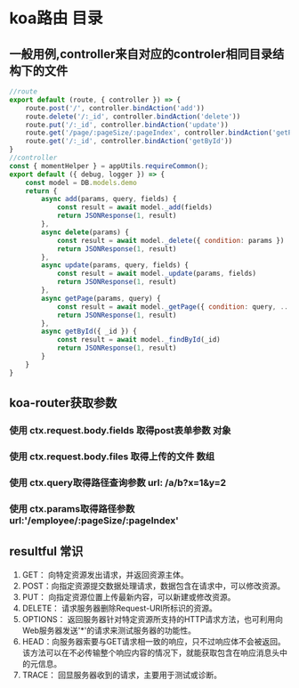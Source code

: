 # koa路由 目录
## 一般用例,controller来自对应的controler相同目录结构下的文件
``` javascript 
//route
export default (route, { controller }) => {
    route.post('/', controller.bindAction('add'))
    route.delete('/:_id', controller.bindAction('delete'))
    route.put('/:_id', controller.bindAction('update'))
    route.get('/page/:pageSize/:pageIndex', controller.bindAction('getPage'))
    route.get('/:_id', controller.bindAction('getById'))
} 
//controller 
const { momentHelper } = appUtils.requireCommon();
export default ({ debug, logger }) => {
    const model = DB.models.demo
    return {
        async add(params, query, fields) {
            const result = await model._add(fields)
            return JSONResponse(1, result)
        },
        async delete(params) {
            const result = await model._delete({ condition: params })
            return JSONResponse(1, result)
        },
        async update(params, query, fields) {
            const result = await model._update(params, fields)
            return JSONResponse(1, result)
        },
        async getPage(params, query) {
            const result = await model._getPage({ condition: query, ...params })
            return JSONResponse(1, result)
        },
        async getById({ _id }) {
            const result = await model._findById(_id)
            return JSONResponse(1, result)
        }
    }
}
```

## koa-router获取参数 

### 使用 ctx.request.body.fields 取得post表单参数 对象
### 使用 ctx.request.body.files 取得上传的文件 数组
### 使用 ctx.query取得路径查询参数    url:  /a/b?x=1&y=2
### 使用 ctx.params取得路径参数       url:'/employee/:pageSize/:pageIndex'

## resultful 常识
1. GET： 向特定资源发出请求，并返回资源主体。
2. POST：向指定资源提交数据处理请求，数据包含在请求中，可以修改资源。 
3. PUT： 向指定资源位置上传最新内容，可以新建或修改资源。
4. DELETE： 请求服务器删除Request-URI所标识的资源。
5. OPTIONS： 返回服务器针对特定资源所支持的HTTP请求方法，也可利用向Web服务器发送'*'的请求来测试服务器的功能性。
6. HEAD：向服务器索要与GET请求相一致的响应，只不过响应体不会被返回。该方法可以在不必传输整个响应内容的情况下，就能获取包含在响应消息头中的元信息。
7. TRACE： 回显服务器收到的请求，主要用于测试或诊断。